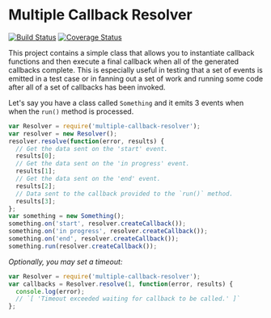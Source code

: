 # Multiple Callback Resolver
[![Build Status](https://travis-ci.org/tizzo/node-multiple-callback-resolver.svg?branch=master)](https://travis-ci.org/tizzo/node-multiple-callback-resolver)
[![Coverage Status](https://coveralls.io/repos/tizzo/node-multiple-callback-resolver/badge.svg?branch=master&service=github)](https://coveralls.io/github/tizzo/node-multiple-callback-resolver?branch=master)

This project contains a simple class that allows you to instantiate callback functions
and then execute a final callback when all of the generated callbacks complete. This
is especially useful in testing that a set of events is emitted in a test case or in
fanning out a set of work and running some code after all of a set of callbacks has
been invoked.

Let's say you have a class called `Something` and it emits 3 events when
when the `run()` method is processed.

```` javascript
var Resolver = require('multiple-callback-resolver');
var resolver = new Resolver();
resolver.resolve(function(error, results) {
  // Get the data sent on the 'start' event.
  results[0];
  // Get the data sent on the 'in progress' event.
  results[1];
  // Get the data sent on the 'end' event.
  results[2];
  // Data sent to the callback provided to the `run()` method.
  results[3];
};
var something = new Something();
something.on('start', resolver.createCallback());
something.on('in progress', resolver.createCallback());
something.on('end', resolver.createCallback());
something.run(resolver.createCallback());
````

*Optionally, you may set a timeout:*

```` javascript
var Resolver = require('multiple-callback-resolver');
var callbacks = Resolver.resolve(1, function(error, results) {
  console.log(error);
  // `[ 'Timeout exceeded waiting for callback to be called.' ]`
};
````


